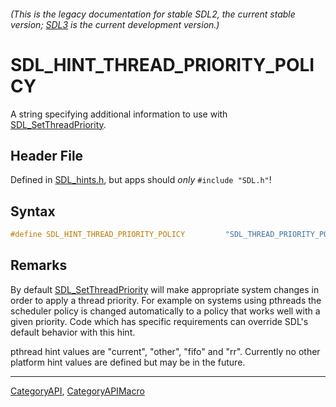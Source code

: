 ###### (This is the legacy documentation for stable SDL2, the current stable version; [SDL3](https://wiki.libsdl.org/SDL3/) is the current development version.)
# SDL_HINT_THREAD_PRIORITY_POLICY

A string specifying additional information to use with [SDL_SetThreadPriority](SDL_SetThreadPriority).

## Header File

Defined in [SDL_hints.h](https://github.com/libsdl-org/SDL/blob/SDL2/include/SDL_hints.h), but apps should _only_ `#include "SDL.h"`!

## Syntax

```c
#define SDL_HINT_THREAD_PRIORITY_POLICY         "SDL_THREAD_PRIORITY_POLICY"
```

## Remarks

By default [SDL_SetThreadPriority](SDL_SetThreadPriority) will make
appropriate system changes in order to apply a thread priority. For example
on systems using pthreads the scheduler policy is changed automatically to
a policy that works well with a given priority. Code which has specific
requirements can override SDL's default behavior with this hint.

pthread hint values are "current", "other", "fifo" and "rr". Currently no
other platform hint values are defined but may be in the future.

----
[CategoryAPI](CategoryAPI), [CategoryAPIMacro](CategoryAPIMacro)

